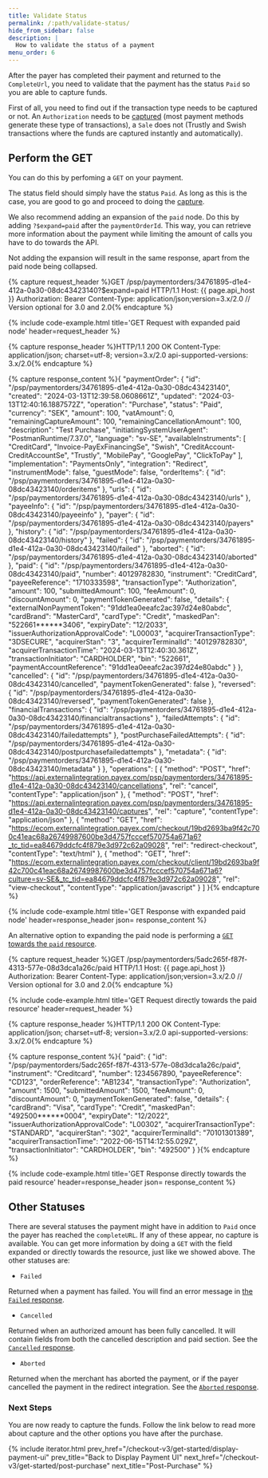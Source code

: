```yaml
---
title: Validate Status
permalink: /:path/validate-status/
hide_from_sidebar: false
description: |
  How to validate the status of a payment
menu_order: 6
---
```


After the payer has completed their payment and returned to the `CompleteUrl`,
you need to validate that the payment has the status `Paid` so you are able to
capture funds.

First of all, you need to find out if the transaction type needs to be captured
or not. An `Authorization` needs to be [captured][pp-capture] (most payment
methods generate these type of transactions), a `Sale` does not (Trustly and
Swish transactions where the funds are captured instantly and automatically).

## Perform the GET

You can do this by perfoming a `GET` on your payment.

The status field should simply have the status `Paid`. As long as this is the
case, you are good to go and proceed to doing the [capture][pp-capture].

We also recommend adding an expansion of the `paid` node. Do this by adding
`?$expand=paid` after the `paymentOrderId`. This way, you can retrieve more
information about the payment while limiting the amount of calls you have to do
towards the API.

Not adding the expansion will result in the same response, apart from the paid
node being collapsed.

{% capture request_header %}GET /psp/paymentorders/34761895-d1e4-412a-0a30-08dc43423140?$expand=paid HTTP/1.1
Host: {{ page.api_host }}
Authorization: Bearer <AccessToken>
Content-Type: application/json;version=3.x/2.0      // Version optional for 3.0 and 2.0{% endcapture %}

{% include code-example.html
    title='GET Request with expanded paid node'
    header=request_header
    %}

{% capture response_header %}HTTP/1.1 200 OK
Content-Type: application/json; charset=utf-8; version=3.x/2.0
api-supported-versions: 3.x/2.0{% endcapture %}

{% capture response_content %}{
    "paymentOrder": {
        "id": "/psp/paymentorders/34761895-d1e4-412a-0a30-08dc43423140",
        "created": "2024-03-13T12:39:58.0608661Z",
        "updated": "2024-03-13T12:40:16.1887572Z",
        "operation": "Purchase",
        "status": "Paid",
        "currency": "SEK",
        "amount": 100,
        "vatAmount": 0,
        "remainingCaptureAmount": 100,
        "remainingCancellationAmount": 100,
        "description": "Test Purchase",
        "initiatingSystemUserAgent": "PostmanRuntime/7.37.0",
        "language": "sv-SE",
        "availableInstruments": [
            "CreditCard",
            "Invoice-PayExFinancingSe",
            "Swish",
            "CreditAccount-CreditAccountSe",
            "Trustly",
            "MobilePay",
            "GooglePay",
            "ClickToPay"
        ],
        "implementation": "PaymentsOnly",
        "integration": "Redirect",
        "instrumentMode": false,
        "guestMode": false,
        "orderItems": {
            "id": "/psp/paymentorders/34761895-d1e4-412a-0a30-08dc43423140/orderitems"
        },
        "urls": {
            "id": "/psp/paymentorders/34761895-d1e4-412a-0a30-08dc43423140/urls"
        },
        "payeeInfo": {
            "id": "/psp/paymentorders/34761895-d1e4-412a-0a30-08dc43423140/payeeinfo"
        },
        "payer": {
            "id": "/psp/paymentorders/34761895-d1e4-412a-0a30-08dc43423140/payers"
        },
        "history": {
            "id": "/psp/paymentorders/34761895-d1e4-412a-0a30-08dc43423140/history"
        },
        "failed": {
            "id": "/psp/paymentorders/34761895-d1e4-412a-0a30-08dc43423140/failed"
        },
        "aborted": {
            "id": "/psp/paymentorders/34761895-d1e4-412a-0a30-08dc43423140/aborted"
        },
        "paid": {
            "id": "/psp/paymentorders/34761895-d1e4-412a-0a30-08dc43423140/paid",
            "number": 40129782830,
            "instrument": "CreditCard",
            "payeeReference": "1710333598",
            "transactionType": "Authorization",
            "amount": 100,
            "submittedAmount": 100,
            "feeAmount": 0,
            "discountAmount": 0,
            "paymentTokenGenerated": false,
            "details": {
                "externalNonPaymentToken": "91dd1ea0eeafc2ac397d24e80abdc",
                "cardBrand": "MasterCard",
                "cardType": "Credit",
                "maskedPan": "522661******3406",
                "expiryDate": "12/2033",
                "issuerAuthorizationApprovalCode": "L00003",
                "acquirerTransactionType": "3DSECURE",
                "acquirerStan": "3",
                "acquirerTerminalId": "40129782830",
                "acquirerTransactionTime": "2024-03-13T12:40:30.361Z",
                "transactionInitiator": "CARDHOLDER",
                "bin": "522661",
                "paymentAccountReference": "91dd1ea0eeafc2ac397d24e80abdc"
            }
        },
        "cancelled": {
            "id": "/psp/paymentorders/34761895-d1e4-412a-0a30-08dc43423140/cancelled",
            "paymentTokenGenerated": false
        },
        "reversed": {
            "id": "/psp/paymentorders/34761895-d1e4-412a-0a30-08dc43423140/reversed",
            "paymentTokenGenerated": false
        },
        "financialTransactions": {
            "id": "/psp/paymentorders/34761895-d1e4-412a-0a30-08dc43423140/financialtransactions"
        },
        "failedAttempts": {
            "id": "/psp/paymentorders/34761895-d1e4-412a-0a30-08dc43423140/failedattempts"
        },
        "postPurchaseFailedAttempts": {
            "id": "/psp/paymentorders/34761895-d1e4-412a-0a30-08dc43423140/postpurchasefailedattempts"
        },
        "metadata": {
            "id": "/psp/paymentorders/34761895-d1e4-412a-0a30-08dc43423140/metadata"
        }
    },
    "operations": [
        {
            "method": "POST",
            "href": "https://api.externalintegration.payex.com/psp/paymentorders/34761895-d1e4-412a-0a30-08dc43423140/cancellations",
            "rel": "cancel",
            "contentType": "application/json"
        },
        {
            "method": "POST",
            "href": "https://api.externalintegration.payex.com/psp/paymentorders/34761895-d1e4-412a-0a30-08dc43423140/captures",
            "rel": "capture",
            "contentType": "application/json"
        },
        {
            "method": "GET",
            "href": "https://ecom.externalintegration.payex.com/checkout/19bd2693ba9f42c700c41eac68a26749987600be3d4757fcccef570754a671a6?_tc_tid=ea84679ddcfc4f879e3d972c62a09028",
            "rel": "redirect-checkout",
            "contentType": "text/html"
        },
        {
            "method": "GET",
            "href": "https://ecom.externalintegration.payex.com/checkout/client/19bd2693ba9f42c700c41eac68a26749987600be3d4757fcccef570754a671a6?culture=sv-SE&_tc_tid=ea84679ddcfc4f879e3d972c62a09028",
            "rel": "view-checkout",
            "contentType": "application/javascript"
        }
    ]
}{% endcapture %}

{% include code-example.html
    title='GET Response with expanded paid node'
    header=response_header
    json= response_content
    %}

An alternative option to expanding the paid node is performing a
[`GET` towards the `paid` resource][paid-resource-model].

{% capture request_header %}GET /psp/paymentorders/5adc265f-f87f-4313-577e-08d3dca1a26c/paid HTTP/1.1
Host: {{ page.api_host }}
Authorization: Bearer <AccessToken>
Content-Type: application/json;version=3.x/2.0      // Version optional for 3.0 and 2.0{% endcapture %}

{% include code-example.html
    title='GET Request directly towards the paid resource'
    header=request_header
    %}

{% capture response_header %}HTTP/1.1 200 OK
Content-Type: application/json; charset=utf-8; version=3.x/2.0
api-supported-versions: 3.x/2.0{% endcapture %}

{% capture response_content %}{
  "paid": {
    "id": "/psp/paymentorders/5adc265f-f87f-4313-577e-08d3dca1a26c/paid",
    "instrument": "Creditcard",
    "number": 1234567890,
    "payeeReference": "CD123",
    "orderReference": "AB1234",
    "transactionType": "Authorization",
    "amount": 1500,
    "submittedAmount": 1500,
    "feeAmount": 0,
    "discountAmount": 0,
    "paymentTokenGenerated": false,
    "details": {
      "cardBrand": "Visa",
      "cardType": "Credit",
      "maskedPan": "492500******0004",
      "expiryDate": "12/2022",
      "issuerAuthorizationApprovalCode": "L00302",
      "acquirerTransactionType": "STANDARD",
      "acquirerStan": "302",
      "acquirerTerminalId": "70101301389",
      "acquirerTransactionTime": "2022-06-15T14:12:55.029Z",
      "transactionInitiator": "CARDHOLDER",
      "bin": "492500"
    }
  }{% endcapture %}

{% include code-example.html
    title='GET Response directly towards the paid resource'
    header=response_header
    json= response_content
    %}

## Other Statuses

There are several statuses the payment might have in addition to `Paid` once the
payer has reached the `completeURL`. If any of these appear, no capture is
available. You can get more information by doing a `GET` with the field expanded
or directly towards the resource, just like we showed above. The other statuses
are:

*   `Failed`

Returned when a payment has failed. You will find an error message in
[the `Failed` response][failed].

*   `Cancelled`

Returned when an authorized amount has been fully cancelled. It will contain
fields from both the cancelled description and paid section.
See the [`Cancelled` response][cancelled].

*   `Aborted`

Returned when the merchant has aborted the payment, or if the payer cancelled
the payment in the redirect integration. See the [`Aborted` response][aborted].

### Next Steps

You are now ready to capture the funds. Follow the link below to read more about
capture and the other options you have after the purchase.

{% include iterator.html prev_href="/checkout-v3/get-started/display-payment-ui"
                         prev_title="Back to Display Payment UI"
                         next_href="/checkout-v3/get-started/post-purchase"
                         next_title="Post-Purchase" %}

[aborted]: /checkout-v3/features/technical-reference/resource-sub-models/#failed
[cancelled]: /checkout-v3/features/technical-reference/resource-sub-models/#cancelled
[failed]: /checkout-v3/features/technical-reference/resource-sub-models/#failed
[paid-resource-model]: /checkout-v3/features/technical-reference/resource-sub-models/#paid
[pp-capture]: /checkout-v3/get-started/post-purchase/#capture-v31
